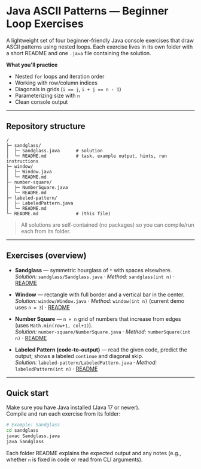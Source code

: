# Java ASCII Patterns — Beginner Loop Exercises

A lightweight set of four beginner-friendly Java console exercises that draw ASCII patterns using nested loops.
Each exercise lives in its own folder with a short README and one `.java` file containing the solution.

**What you'll practice**
- Nested `for` loops and iteration order
- Working with row/column indices
- Diagonals in grids (`i == j`, `i + j == n - 1`)
- Parameterizing size with `n`
- Clean console output

---

## Repository structure

```
/
├─ sandglass/
│  ├─ Sandglass.java      # solution
│  └─ README.md           # task, example output, hints, run instructions
├─ window/
│  ├─ Window.java
│  └─ README.md
├─ number-square/
│  ├─ NumberSquare.java
│  └─ README.md
├─ labeled-pattern/
│  ├─ LabeledPattern.java
│  └─ README.md
└─ README.md              # (this file)
```

> All solutions are self-contained (no packages) so you can compile/run each from its folder.

---

## Exercises (overview)

- **Sandglass** — symmetric hourglass of `*` with spaces elsewhere.  
  *Solution:* `sandglass/Sandglass.java` · *Method:* `sandglass(int n)` · [README](sandglass/README.md)

- **Window** — rectangle with full border and a vertical bar in the center.  
  *Solution:* `window/Window.java` · *Method:* `window(int n)` (current demo uses `n = 3`) · [README](window/README.md)

- **Number Square** — `n × n` grid of numbers that increase from edges (uses `Math.min(row+1, col+1)`).  
  *Solution:* `number-square/NumberSquare.java` · *Method:* `numberSquare(int n)` · [README](number-square/README.md)

- **Labeled Pattern (code-to-output)** — read the given code, predict the output; shows a labeled `continue` and diagonal skip.  
  *Solution:* `labeled-pattern/LabeledPattern.java` · *Method:* `labeledPattern(int n)` · [README](labeled-pattern/README.md)

---

## Quick start

Make sure you have Java installed (Java 17 or newer).  
Compile and run each exercise from its folder:

```bash
# Example: Sandglass
cd sandglass
javac Sandglass.java
java Sandglass
```

Each folder README explains the expected output and any notes (e.g., whether `n` is fixed in code or read from CLI arguments).